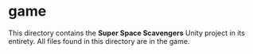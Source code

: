 <h1>game</h1>
<p>This directory contains the <strong>Super Space Scavengers</strong> Unity project in its entirety. All files found in this directory are in the game.</p>